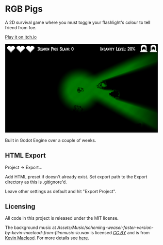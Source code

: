 # RGB Pigs

A 2D survival game where you must toggle your flashlight's colour to tell friend from foe.

[Play it on itch.io](https://mattmarch.itch.io/rgb-pigs)

![screenshot of the game in action](DocImages/Screenshot.png "A screenshot of the game in action")

Built in Godot Engine over a couple of weeks.


## HTML Export

Project -> Export...

Add HTML preset if doesn't already exist. Set export path to the Export directory as this is .gitignore'd.

Leave other settings as default and hit "Export Project".


## Licensing

All code in this project is released under the MIT license.

The background music at _Assets/Music/scheming-weasel-faster-version-by-kevin-macleod-from-filmmusic-io.wav_ is licensed [_CC BY_](https://creativecommons.org/licenses/by/4.0/) and is from [Kevin Macleod](https://incompetech.com). For more details see [here](https://incompetech.filmmusic.io/song/4326-scheming-weasel-faster-version/).